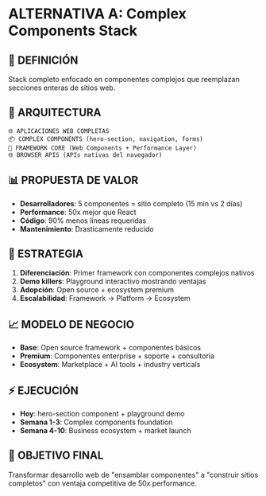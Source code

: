 # ALTERNATIVA A: Complex Components Stack

## 🎯 **DEFINICIÓN**
Stack completo enfocado en componentes complejos que reemplazan secciones enteras de sitios web.

## 🔧 **ARQUITECTURA**
```
🌐 APLICACIONES WEB COMPLETAS
📦 COMPLEX COMPONENTS (hero-section, navigation, forms)
🔧 FRAMEWORK CORE (Web Components + Performance Layer)
🌐 BROWSER APIS (APIs nativas del navegador)
```

## 📊 **PROPUESTA DE VALOR**
- **Desarrolladores**: 5 componentes = sitio completo (15 min vs 2 días)
- **Performance**: 50x mejor que React
- **Código**: 90% menos líneas requeridas
- **Mantenimiento**: Drasticamente reducido

## 🎯 **ESTRATEGIA**
1. **Diferenciación**: Primer framework con componentes complejos nativos
2. **Demo killers**: Playground interactivo mostrando ventajas
3. **Adopción**: Open source + ecosystem premium
4. **Escalabilidad**: Framework → Platform → Ecosystem

## 📈 **MODELO DE NEGOCIO**
- **Base**: Open source framework + componentes básicos
- **Premium**: Componentes enterprise + soporte + consultoría
- **Ecosystem**: Marketplace + AI tools + industry verticals

## ⚡ **EJECUCIÓN**
- **Hoy**: hero-section component + playground demo
- **Semana 1-3**: Complex components foundation
- **Semana 4-10**: Business ecosystem + market launch

## 🎯 **OBJETIVO FINAL**
Transformar desarrollo web de "ensamblar componentes" a "construir sitios completos" con ventaja competitiva de 50x performance.